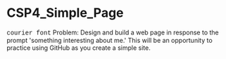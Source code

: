 # CSP4_Simple_Page
<FONT FACE="courier">courier font</FONT> Problem: Design and build a web page in response to the prompt 'something interesting about me.' This will be an opportunity to practice using GitHub as you create a simple site.
